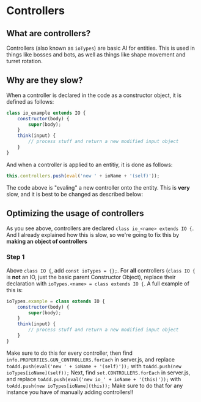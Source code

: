 # Controllers
## What are controllers?
Controllers (also known as `ioTypes`) are basic AI for entities.
This is used in things like bosses and bots, as well as things like shape movement and turret rotation.
## Why are they slow?
When a controller is declared in the code as a constructor object, it is defined as follows:
```js
class io_example extends IO {
    constructor(body) {
        super(body);
    }
    think(input) {
        // process stuff and return a new modified input object
    }
}
```
And when a controller is applied to an entitiy, it is done as follows:
```js
this.controllers.push(eval('new ' + ioName + '(self)'));
```
The code above is "evaling" a new controller onto the entity. This is **very** slow, and it is best to be changed as described below:
## Optimizing the usage of controllers
As you see above, controllers are declared `class io_<name> extends IO {`. And I already explained how this is slow, so we're going to fix this by **making an object of controllers**
### Step 1
Above `class IO {`, add `const ioTypes = {};`.
For **all** controllers (`class IO {` is **not** an IO, just the basic parent Constructor Object), replace their declaration with `ioTypes.<name> = class extends IO {`.
A full example of this is:
```js
ioTypes.example = class extends IO {
    constructor(body) {
        super(body);
    }
    think(input) {
        // process stuff and return a new modified input object
    }
}
```
Make sure to do this for every controller, then find `info.PROPERTIES.GUN_CONTROLLERS.forEach` in server.js, and replace `toAdd.push(eval('new ' + ioName + '(self)'));` with `toAdd.push(new ioTypes[ioName](self));`
Next, find `set.CONTROLLERS.forEach` in server.js, and replace `toAdd.push(eval('new io_' + ioName + '(this)'));` with `toAdd.push(new ioTypes[ioName](this));`
Make sure to do that for any instance you have of manually adding controllers!!
